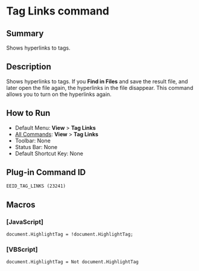 # Tag Links command

## Summary

Shows hyperlinks to tags.

## Description

Shows hyperlinks to tags. If you **Find in Files** and save the result file, and later open the file again, the hyperlinks in the file disappear. This command allows you to turn on the hyperlinks again.

## How to Run

- Default Menu: **View** \> **Tag Links**
- [All Commands](../tools/all_commands): **View** \> **Tag Links**
- Toolbar: None
- Status Bar: None
- Default Shortcut Key: None

## Plug-in Command ID

```
EEID_TAG_LINKS (23241)```

## Macros

### \[JavaScript\]

```
document.HighlightTag = !document.HighlightTag;
```

### \[VBScript\]

```
document.HighlightTag = Not document.HighlightTag
```
